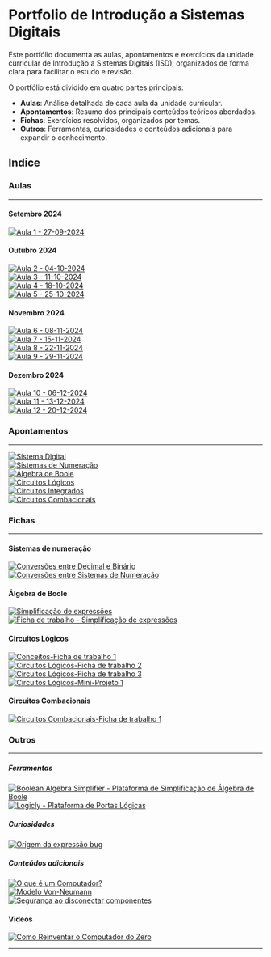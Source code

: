 # Portfolio de Introdução a Sistemas Digitais

Este portfólio documenta as aulas, apontamentos e exercícios da unidade curricular de Introdução a Sistemas Digitais (ISD), organizados de forma clara para facilitar o estudo e revisão.

O portfólio está dividido em quatro partes principais:

- **Aulas**: Análise detalhada de cada aula da unidade curricular.
- **Apontamentos**: Resumo dos principais conteúdos teóricos abordados.
- **Fichas**: Exercícios resolvidos, organizados por temas.
- **Outros**: Ferramentas, curiosidades e conteúdos adicionais para expandir o conhecimento.

## Indice

### Aulas

---

#### Setembro 2024

[![Aula 1 - 27-09-2024](https://img.shields.io/badge/Aula%201-27--09--2024-blue?style=for-the-badge)](aulas/27-09-2024.md)


#### Outubro 2024

[![Aula 2 - 04-10-2024](https://img.shields.io/badge/Aula%202-04--10--2024-blue?style=for-the-badge)](aulas/04-10-2024.md) <br>
[![Aula 3 - 11-10-2024](https://img.shields.io/badge/Aula%203-11--10--2024-blue?style=for-the-badge)](aulas/11-10-2024.md) <br>
[![Aula 4 - 18-10-2024](https://img.shields.io/badge/Aula%204-18--10--2024-blue?style=for-the-badge)](aulas/18-10-2024.md) <br>
[![Aula 5 - 25-10-2024](https://img.shields.io/badge/Aula%205-25--10--2024-blue?style=for-the-badge)](aulas/25-10-2024.md) <br>


#### Novembro 2024

[![Aula 6 - 08-11-2024](https://img.shields.io/badge/Aula%206-08--11--2024-blue?style=for-the-badge)](aulas/08-11-2024.md) <br>
[![Aula 7 - 15-11-2024](https://img.shields.io/badge/Aula%207-15--11--2024-blue?style=for-the-badge)](aulas/15-11-2024.md) <br>
[![Aula 8 - 22-11-2024](https://img.shields.io/badge/Aula%208-22--11--2024-blue?style=for-the-badge)](aulas/22-11-2024.md) <br>
[![Aula 9 - 29-11-2024](https://img.shields.io/badge/Aula%209-29--11--2024-blue?style=for-the-badge)](aulas/29-11-2024.md) <br>

#### Dezembro 2024

[![Aula 10 - 06-12-2024](https://img.shields.io/badge/Aula%2010-06--12--2024-blue?style=for-the-badge)](aulas/06-12-2024.md) <br>
[![Aula 11 - 13-12-2024](https://img.shields.io/badge/Aula%2011-13--12--2024-blue?style=for-the-badge)](aulas/13-12-2024.md) <br>
[![Aula 12 - 20-12-2024](https://img.shields.io/badge/Aula%2012-20--12--2024-blue?style=for-the-badge)](aulas/20-12-2024.md) <br>

### Apontamentos

---

[![Sistema Digital](https://img.shields.io/badge/Sistema%20Digital-28A745?style=for-the-badge)](apontamentos/sistema_digital.md) <br>
[![Sistemas de Numeração](https://img.shields.io/badge/Sistemas%20de%20Numeração-28A745?style=for-the-badge)](apontamentos/sistemas_de_numeracao.md) <br>
[![Álgebra de Boole](https://img.shields.io/badge/Álgebra%20de%20Boole-28A745?style=for-the-badge)](apontamentos/algebra_de_boole.md) <br>
[![Circuitos Lógicos](https://img.shields.io/badge/Circuitos%20Lógicos-28A745?style=for-the-badge)](apontamentos/circuitos_logicos.md) <br>
[![Circuitos Integrados](https://img.shields.io/badge/Circuitos%20Integrados-28A745?style=for-the-badge)](apontamentos/circuitos_integrados.md) <br>
[![Circuitos Combacionais](https://img.shields.io/badge/Circuitos%20Combacionais-28A745?style=for-the-badge)](apontamentos/circuitos_combacionais.md) <br>

### Fichas

---

#### Sistemas de numeração

[![Conversões entre Decimal e Binário](https://img.shields.io/badge/Conversões-Decimal--Binário-orange?style=for-the-badge)](fichas/sistemas_numeracao/conversoes_binario_decimal.md) <br>
[![Conversões entre Sistemas de Numeração](https://img.shields.io/badge/Conversões-Principais%20Sistemas%20de%20Numeração-orange?style=for-the-badge)](fichas/sistemas_numeracao/conversoes.md)


#### Álgebra de Boole

[![Simplificação de expressões](https://img.shields.io/badge/Simplificações-Execícios-orange?style=for-the-badge)](fichas/algebra_de_boole/exercicios.md) <br>
[![Ficha de trabalho - Simplificação de expressões](https://img.shields.io/badge/Simplificações-Ficha%20de%20Trabalho-orange?style=for-the-badge)](fichas/algebra_de_boole/ficha%20de%20trabalho.md)

#### Circuitos Lógicos

[![Conceitos-Ficha de trabalho 1](https://img.shields.io/badge/Conceitos-Ficha%20de%20trabalho%201-orange?style=for-the-badge)](fichas/circuitos_logicos/ficha%20de%20trabalho%201.md) <br>
[![Circuitos Lógicos-Ficha de trabalho 2](https://img.shields.io/badge/Circuitos%20Lógicos-Ficha%20de%20trabalho%202-orange?style=for-the-badge)](fichas/circuitos_logicos/ficha%20de%20trabalho%202.md) <br>
[![Circuitos Lógicos-Ficha de trabalho 3](https://img.shields.io/badge/Circuitos%20Lógicos-Ficha%20de%20trabalho%203-orange?style=for-the-badge)](fichas/circuitos_logicos/ficha%20de%20trabalho%203.md) <br>
[![Circuitos Lógicos-Mini-Projeto 1](https://img.shields.io/badge/Circuitos%20Lógicos-Mini%20projeto%2001-orange?style=for-the-badge)](fichas/circuitos_logicos/mini_projeto_01.md) <br>

#### Circuitos Combacionais

[![Circuitos Combacionais-Ficha de trabalho 1](https://img.shields.io/badge/Circuitos%20Combacionais-Ficha%20de%20trabalho%201-orange?style=for-the-badge)](fichas/circuitos_combacionais/ficha%20de%20trabalho%201.md) <br>

### Outros

---
##### Ferramentas

[![Boolean Algebra Simplifier - Plataforma de Simplificação de Álgebra de Boole](https://img.shields.io/badge/boolean%20algebra%20-%20Ferramenta%20de%20Simplificação%20de%20Álgebra%20de%20Boole-purple?style=for-the-badge)](https://www.boolean-algebra.com/)
<br>
[![Logicly - Plataforma de Portas Lógicas](https://img.shields.io/badge/Logicly%20-%20Ferramenta%20de%20Portas%20Lógicas-purple?style=for-the-badge)](https://logic.ly/demo/)

##### Curiosidades

[![Origem da expressão bug](https://img.shields.io/badge/Origem%20da%20expressão%20"Bug"-purple?style=for-the-badge)](outros/origem_da_palavra_bug.md)

##### Conteúdos adicionais

[![O que é um Computador?](https://img.shields.io/badge/O%20que%20é%20um%20Computador-purple?style=for-the-badge)](outros/computador.md) <br>
[![Modelo Von-Neumann](https://img.shields.io/badge/Modelo%20Von--Neumann-purple?style=for-the-badge)](outros/modelo_Von-Neumann.md) <br>
[![Segurança ao disconectar componentes](https://img.shields.io/badge/Segurança%20ao%20disconectar%20componentes-purple?style=for-the-badge)](outros/seguranca_disconectar_componentes.md) <br>

#### Videos 

[![Como Reinventar o Computador do Zero](https://img.shields.io/badge/youtube-Como%20Reinventar%20o%20Computador%20do%20Zero-FF0000?style=for-the-badge)](https://youtu.be/BbnDmeNojFA?si=fwtADCmySI0u2Hl5)

---
